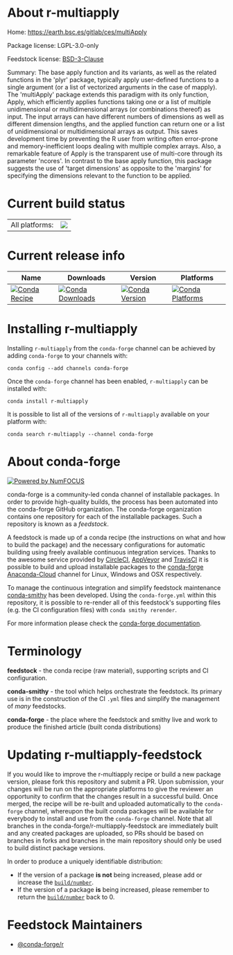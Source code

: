 About r-multiapply
==================

Home: https://earth.bsc.es/gitlab/ces/multiApply

Package license: LGPL-3.0-only

Feedstock license: [BSD-3-Clause](https://github.com/conda-forge/r-multiapply-feedstock/blob/master/LICENSE.txt)

Summary: The base apply function and its variants, as well as the related functions in the 'plyr' package, typically apply user-defined functions to a single argument (or a list of vectorized arguments in the case of mapply). The 'multiApply' package extends this paradigm with its only function, Apply, which efficiently applies functions taking one or a list of multiple unidimensional or multidimensional arrays (or combinations thereof) as input. The input arrays can have different numbers of dimensions as well as different dimension lengths, and the applied function can return one or a list of unidimensional or multidimensional arrays as output. This saves development time by preventing the R user from writing often error-prone and memory-inefficient loops dealing with multiple complex arrays. Also, a remarkable feature of Apply is the transparent use of multi-core through its parameter 'ncores'. In contrast to the base apply function, this package suggests the use of 'target dimensions' as opposite to the 'margins' for specifying the dimensions relevant to the function to be applied.

Current build status
====================


<table><tr><td>All platforms:</td>
    <td>
      <a href="https://dev.azure.com/conda-forge/feedstock-builds/_build/latest?definitionId=10497&branchName=master">
        <img src="https://dev.azure.com/conda-forge/feedstock-builds/_apis/build/status/r-multiapply-feedstock?branchName=master">
      </a>
    </td>
  </tr>
</table>

Current release info
====================

| Name | Downloads | Version | Platforms |
| --- | --- | --- | --- |
| [![Conda Recipe](https://img.shields.io/badge/recipe-r--multiapply-green.svg)](https://anaconda.org/conda-forge/r-multiapply) | [![Conda Downloads](https://img.shields.io/conda/dn/conda-forge/r-multiapply.svg)](https://anaconda.org/conda-forge/r-multiapply) | [![Conda Version](https://img.shields.io/conda/vn/conda-forge/r-multiapply.svg)](https://anaconda.org/conda-forge/r-multiapply) | [![Conda Platforms](https://img.shields.io/conda/pn/conda-forge/r-multiapply.svg)](https://anaconda.org/conda-forge/r-multiapply) |

Installing r-multiapply
=======================

Installing `r-multiapply` from the `conda-forge` channel can be achieved by adding `conda-forge` to your channels with:

```
conda config --add channels conda-forge
```

Once the `conda-forge` channel has been enabled, `r-multiapply` can be installed with:

```
conda install r-multiapply
```

It is possible to list all of the versions of `r-multiapply` available on your platform with:

```
conda search r-multiapply --channel conda-forge
```


About conda-forge
=================

[![Powered by NumFOCUS](https://img.shields.io/badge/powered%20by-NumFOCUS-orange.svg?style=flat&colorA=E1523D&colorB=007D8A)](http://numfocus.org)

conda-forge is a community-led conda channel of installable packages.
In order to provide high-quality builds, the process has been automated into the
conda-forge GitHub organization. The conda-forge organization contains one repository
for each of the installable packages. Such a repository is known as a *feedstock*.

A feedstock is made up of a conda recipe (the instructions on what and how to build
the package) and the necessary configurations for automatic building using freely
available continuous integration services. Thanks to the awesome service provided by
[CircleCI](https://circleci.com/), [AppVeyor](https://www.appveyor.com/)
and [TravisCI](https://travis-ci.com/) it is possible to build and upload installable
packages to the [conda-forge](https://anaconda.org/conda-forge)
[Anaconda-Cloud](https://anaconda.org/) channel for Linux, Windows and OSX respectively.

To manage the continuous integration and simplify feedstock maintenance
[conda-smithy](https://github.com/conda-forge/conda-smithy) has been developed.
Using the ``conda-forge.yml`` within this repository, it is possible to re-render all of
this feedstock's supporting files (e.g. the CI configuration files) with ``conda smithy rerender``.

For more information please check the [conda-forge documentation](https://conda-forge.org/docs/).

Terminology
===========

**feedstock** - the conda recipe (raw material), supporting scripts and CI configuration.

**conda-smithy** - the tool which helps orchestrate the feedstock.
                   Its primary use is in the construction of the CI ``.yml`` files
                   and simplify the management of *many* feedstocks.

**conda-forge** - the place where the feedstock and smithy live and work to
                  produce the finished article (built conda distributions)


Updating r-multiapply-feedstock
===============================

If you would like to improve the r-multiapply recipe or build a new
package version, please fork this repository and submit a PR. Upon submission,
your changes will be run on the appropriate platforms to give the reviewer an
opportunity to confirm that the changes result in a successful build. Once
merged, the recipe will be re-built and uploaded automatically to the
`conda-forge` channel, whereupon the built conda packages will be available for
everybody to install and use from the `conda-forge` channel.
Note that all branches in the conda-forge/r-multiapply-feedstock are
immediately built and any created packages are uploaded, so PRs should be based
on branches in forks and branches in the main repository should only be used to
build distinct package versions.

In order to produce a uniquely identifiable distribution:
 * If the version of a package **is not** being increased, please add or increase
   the [``build/number``](https://conda.io/docs/user-guide/tasks/build-packages/define-metadata.html#build-number-and-string).
 * If the version of a package **is** being increased, please remember to return
   the [``build/number``](https://conda.io/docs/user-guide/tasks/build-packages/define-metadata.html#build-number-and-string)
   back to 0.

Feedstock Maintainers
=====================

* [@conda-forge/r](https://github.com/conda-forge/r/)

